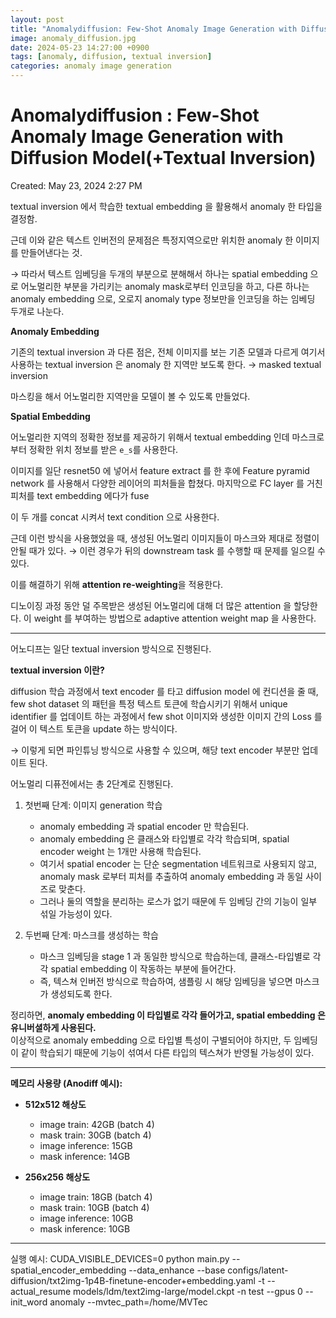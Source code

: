 ```yaml
---
layout: post
title: "Anomalydiffusion: Few-Shot Anomaly Image Generation with Diffusion Model (+Textual Inversion)"
image: anomaly_diffusion.jpg
date: 2024-05-23 14:27:00 +0900
tags: [anomaly, diffusion, textual inversion]
categories: anomaly image generation
---
```


# Anomalydiffusion : Few-Shot Anomaly Image Generation with Diffusion Model(+Textual Inversion)

Created: May 23, 2024 2:27 PM

textual inversion 에서 학습한 textual embedding 을 활용해서 anomaly 한 타입을 결정함.

근데 이와 같은 텍스트 인버전의 문제점은 특정지역으로만 위치한 anomaly 한 이미지를 만들어낸다는 것. 

→ 따라서 텍스트 임베딩을 두개의 부분으로 분해해서 하나는 spatial embedding 으로 어노멀리한 부분을 가리키는 anomaly mask로부터 인코딩을 하고, 다른 하나는 anomaly embedding 으로, 오로지 anomaly type 정보만을 인코딩을 하는 임베딩 두개로 나눈다. 

**Anomaly Embedding**

기존의 textual inversion 과 다른 점은, 전체 이미지를 보는 기존 모델과 다르게 여기서 사용하는 textual inversion 은 anomaly 한 지역만 보도록 한다. → masked textual inversion 

마스킹을 해서 어노멀리한 지역만을 모델이 볼 수 있도록 만들었다. 

**Spatial Embedding**

어노멀리한 지역의 정확한 정보를 제공하기 위해서 textual embedding 인데 마스크로부터 정확한 위치 정보를 받은 `e_s`를 사용한다. 

이미지를 일단 resnet50 에 넣어서 feature extract 를 한 후에 Feature pyramid network 를 사용해서 다양한 레이어의 피처들을 합쳤다. 마지막으로 FC layer 를 거친 피처를 text embedding 에다가 fuse

이 두 개를 concat 시켜서 text condition 으로 사용한다. 

근데 이런 방식을 사용했었을 때, 생성된 어노멀리 이미지들이 마스크와 제대로 정렬이 안될 때가 있다. → 이런 경우가 뒤의 downstream task 를 수행할 때 문제를 일으킬 수 있다.

이를 해결하기 위해 **attention re-weighting**을 적용한다.

디노이징 과정 동안 덜 주목받은 생성된 어노멀리에 대해 더 많은 attention 을 할당한다. 이 weight 를 부여하는 방법으로 adaptive attention weight map 을 사용한다. 

---

어노디프는 일단 textual inversion 방식으로 진행된다.

**textual inversion 이란?**

diffusion 학습 과정에서 text encoder 를 타고 diffusion model 에 컨디션을 줄 때, few shot dataset 의 패턴을 특정 텍스트 토큰에 학습시키기 위해서 unique identifier 를 업데이트 하는 과정에서 few shot 이미지와 생성한 이미지 간의 Loss 를 걸어 이 텍스트 토큰을 update 하는 방식이다.

→ 이렇게 되면 파인튜닝 방식으로 사용할 수 있으며, 해당 text encoder 부분만 업데이트 된다.

어노멀리 디퓨전에서는 총 2단계로 진행된다.

1. 첫번째 단계: 이미지 generation 학습  
   - anomaly embedding 과 spatial encoder 만 학습된다.
   - anomaly embedding 은 클래스와 타입별로 각각 학습되며, spatial encoder weight 는 1개만 사용해 학습된다.
   - 여기서 spatial encoder 는 단순 segmentation 네트워크로 사용되지 않고, anomaly mask 로부터 피처를 추출하여 anomaly embedding 과 동일 사이즈로 맞춘다.
   - 그러나 둘의 역할을 분리하는 로스가 없기 때문에 두 임베딩 간의 기능이 일부 섞일 가능성이 있다.

2. 두번째 단계: 마스크를 생성하는 학습  
   - 마스크 임베딩을 stage 1 과 동일한 방식으로 학습하는데, 클래스-타입별로 각각 spatial embedding 이 작동하는 부분에 들어간다.
   - 즉, 텍스쳐 인버전 방식으로 학습하여, 샘플링 시 해당 임베딩을 넣으면 마스크가 생성되도록 한다.

정리하면, **anomaly embedding 이 타입별로 각각 들어가고, spatial embedding 은 유니버셜하게 사용된다.**  
이상적으로 anomaly embedding 으로 타입별 특성이 구별되어야 하지만, 두 임베딩이 같이 학습되기 때문에 기능이 섞여서 다른 타입의 텍스쳐가 반영될 가능성이 있다.

---

**메모리 사용량 (Anodiff 예시):**

- **512x512 해상도**  
  - image train: 42GB (batch 4)  
  - mask train: 30GB (batch 4)  
  - image inference: 15GB  
  - mask inference: 14GB

- **256x256 해상도**  
  - image train: 18GB (batch 4)  
  - mask train: 10GB (batch 4)  
  - image inference: 10GB  
  - mask inference: 10GB

---

실행 예시:
CUDA_VISIBLE_DEVICES=0 python main.py --spatial_encoder_embedding --data_enhance --base configs/latent-diffusion/txt2img-1p4B-finetune-encoder+embedding.yaml -t --actual_resume models/ldm/text2img-large/model.ckpt -n test --gpus 0 --init_word anomaly --mvtec_path=/home/MVTec
